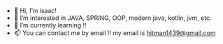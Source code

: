 - 👋 Hi, I’m isaac!
- 👀 I’m interested in JAVA, SPRING, OOP, modern java, kotlin, jvm, etc.
- 🌱 I’m currently learning !!
- 📫 You can contact me by email !! my email is hitman1439@gmail.com
